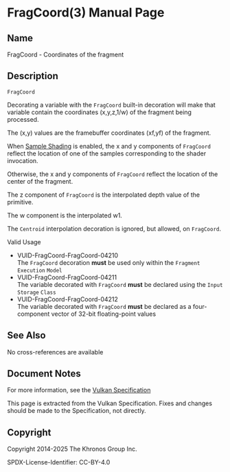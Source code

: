 # FragCoord(3) Manual Page

## Name

FragCoord - Coordinates of the fragment



## [](#_description)Description

`FragCoord`

Decorating a variable with the `FragCoord` built-in decoration will make that variable contain the coordinates (x,y,z,1/w) of the fragment being processed.

The (x,y) values are the framebuffer coordinates (xf,yf) of the fragment.

When [Sample Shading](https://registry.khronos.org/vulkan/specs/latest/html/vkspec.html#primsrast-sampleshading) is enabled, the x and y components of `FragCoord` reflect the location of one of the samples corresponding to the shader invocation.

Otherwise, the x and y components of `FragCoord` reflect the location of the center of the fragment.

The z component of `FragCoord` is the interpolated depth value of the primitive.

The w component is the interpolated w1​.

The `Centroid` interpolation decoration is ignored, but allowed, on `FragCoord`.

Valid Usage

- [](#VUID-FragCoord-FragCoord-04210)VUID-FragCoord-FragCoord-04210  
  The `FragCoord` decoration **must** be used only within the `Fragment` `Execution` `Model`
- [](#VUID-FragCoord-FragCoord-04211)VUID-FragCoord-FragCoord-04211  
  The variable decorated with `FragCoord` **must** be declared using the `Input` `Storage` `Class`
- [](#VUID-FragCoord-FragCoord-04212)VUID-FragCoord-FragCoord-04212  
  The variable decorated with `FragCoord` **must** be declared as a four-component vector of 32-bit floating-point values

## [](#_see_also)See Also

No cross-references are available

## [](#_document_notes)Document Notes

For more information, see the [Vulkan Specification](https://registry.khronos.org/vulkan/specs/latest/html/vkspec.html#FragCoord)

This page is extracted from the Vulkan Specification. Fixes and changes should be made to the Specification, not directly.

## [](#_copyright)Copyright

Copyright 2014-2025 The Khronos Group Inc.

SPDX-License-Identifier: CC-BY-4.0